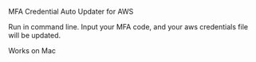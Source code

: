 MFA Credential Auto Updater for AWS

Run in command line. Input your MFA code, and your aws credentials file will be updated. 

Works on Mac